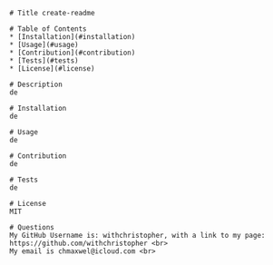 
    # Title create-readme

    # Table of Contents
    * [Installation](#installation)
    * [Usage](#usage)
    * [Contribution](#contribution)
    * [Tests](#tests)
    * [License](#license)

    # Description
    de
    
    # Installation
    de

    # Usage
    de

    # Contribution
    de

    # Tests
    de

    # License
    MIT

    # Questions
    My GitHub Username is: withchristopher, with a link to my page: https://github.com/withchristopher <br>
    My email is chmaxwel@icloud.com <br>
  